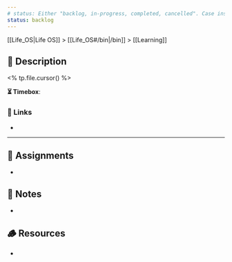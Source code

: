 ```yaml
---
# status: Either "backlog, in-progress, completed, cancelled". Case insensitive.
status: backlog
---
```


[[Life_OS|Life OS]] > [[Life_OS#/bin|/bin]] > [[Learning]]

## 📄 Description

<% tp.file.cursor() %>

**⏳ Timebox**: 

### 🔗 Links

- 

---

## 🎯 Assignments

- 

## 📜 Notes

- 

## 🪵 Resources

- 
